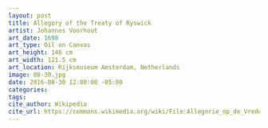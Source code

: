 ```yaml
---
layout: post
title: Allegory of the Treaty of Ryswick
artist: Johannes Voorhout
art_date: 1698
art_type: Oil on Canvas
art_height: 146 cm
art_width: 121.5 cm
art_location: Rijksmuseum Amsterdam, Netherlands
image: 08-30.jpg
date: 2016-08-30 12:00:00 -05:00
categories:
tags:
cite_author: Wikipedia
cite_url: https://commons.wikimedia.org/wiki/File:Allegorie_op_de_Vrede_van_Rijswijk,_1697_Rijksmuseum_SK-A-2371.jpeg
---
```

